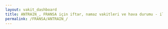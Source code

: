 ```yaml
---
layout: vakit_dashboard
title: ANTRAIN_, FRANSA için iftar, namaz vakitleri ve hava durumu - ilçe/eyalet seç
permalink: /FRANSA/ANTRAIN_/
---
```


<script type="text/javascript">
  var GLOBAL_COUNTRY = 'FRANSA';
  var GLOBAL_CITY = 'ANTRAIN_';
  var GLOBAL_STATE = '';
  var lat = 72;
  var lon = 21;
</script>

